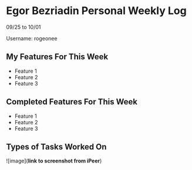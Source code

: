 # Egor Bezriadin Personal Weekly Log

09/25 to 10/01

Username: rogeonee

## My Features For This Week

- Feature 1
- Feature 2
- Feature 3

## Completed Features For This Week

- Feature 1
- Feature 2
- Feature 3

## Types of Tasks Worked On

![image](**link to screenshot from iPeer**)
